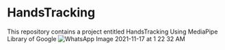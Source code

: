 # HandsTracking
This repository contains a project entitled HandsTracking Using MediaPipe Library of Google 
![WhatsApp Image 2021-11-17 at 1 22 32 AM](https://user-images.githubusercontent.com/73043268/142087481-530fafec-26ef-4e0c-b5f1-3c281f1d9e08.jpeg)

